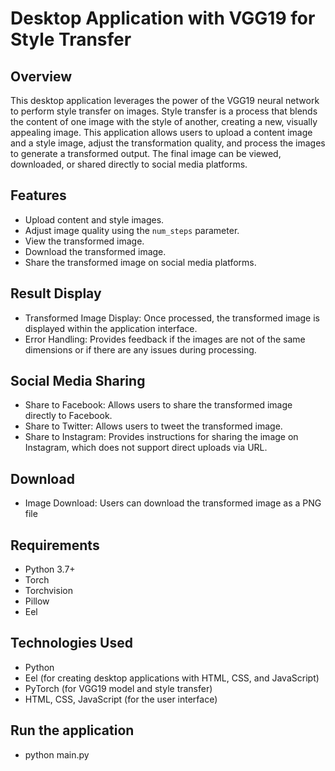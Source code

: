 # Desktop Application with VGG19 for Style Transfer

## Overview
This desktop application leverages the power of the VGG19 neural network to perform style transfer on images. Style transfer is a process that blends the content of one image with the style of another, creating a new, visually appealing image. This application allows users to upload a content image and a style image, adjust the transformation quality, and process the images to generate a transformed output. The final image can be viewed, downloaded, or shared directly to social media platforms.

## Features
- Upload content and style images.
- Adjust image quality using the `num_steps` parameter.
- View the transformed image.
- Download the transformed image.
- Share the transformed image on social media platforms.
  
## Result Display
- Transformed Image Display: Once processed, the transformed image is displayed within the application interface.
- Error Handling: Provides feedback if the images are not of the same dimensions or if there are any issues during processing.

## Social Media Sharing
- Share to Facebook: Allows users to share the transformed image directly to Facebook.
- Share to Twitter: Allows users to tweet the transformed image.
- Share to Instagram: Provides instructions for sharing the image on Instagram, which does not support direct uploads via URL.

## Download
- Image Download: Users can download the transformed image as a PNG file

## Requirements
- Python 3.7+
- Torch
- Torchvision
- Pillow
- Eel

## Technologies Used
- Python
- Eel (for creating desktop applications with HTML, CSS, and JavaScript)
- PyTorch (for VGG19 model and style transfer)
- HTML, CSS, JavaScript (for the user interface)


## Run the application
- python main.py

    
